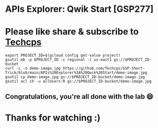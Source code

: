 
# APIs Explorer: Qwik Start [GSP277]

# Please like share & subscribe to [Techcps](https://www.youtube.com/@techcps)

```
export PROJECT_ID=$(gcloud config get-value project)
gsutil mb -p $PROJECT_ID -c regional -l us-east1 gs://$PROJECT_ID-bucket
curl -L -o demo-image.jpg https://github.com/Techcps/GSP-Short-Trick/blob/main/APIs%20Explorer%3A%20Qwik%20Start/demo-image.jpg
gsutil cp demo-image.jpg gs://$PROJECT_ID-bucket/demo-image.jpg
gsutil acl ch -u allUsers:R gs://$PROJECT_ID-bucket/demo-image.jpg
```

## Congratulations, you're all done with the lab 😄

# Thanks for watching :)
